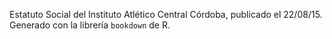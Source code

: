 Estatuto Social del Instituto Atlético Central Córdoba, publicado el 22/08/15.
Generado con la librería `bookdown` de R.
